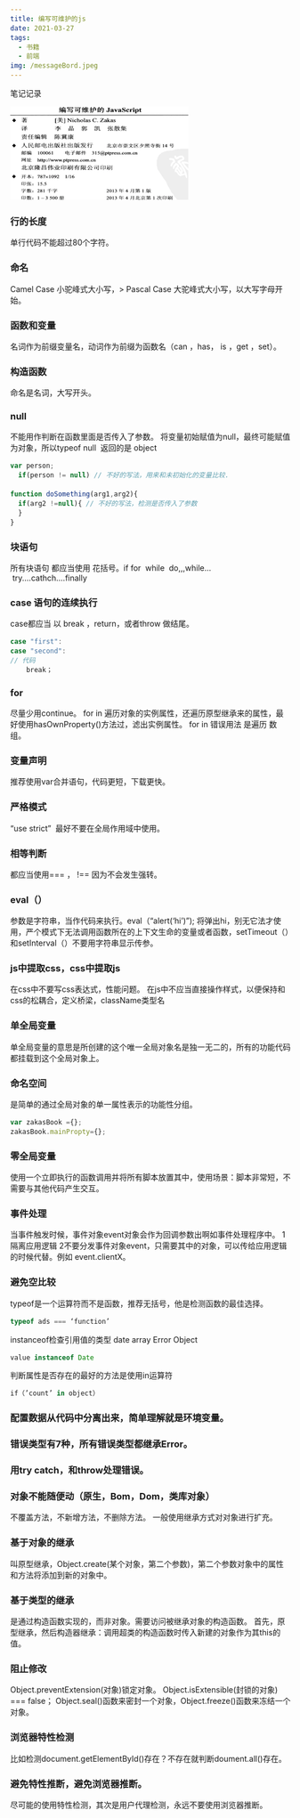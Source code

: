```yaml
---
title: 编写可维护的js
date: 2021-03-27
tags: 
  - 书籍
  - 前端
img: /messageBord.jpeg
---
```

笔记记录
<!-- more -->
![Image from alias](../.vuepress/public/bianxiekeweihujs/png1.png)
### 行的长度
单行代码不能超过80个字符。
### 命名
Camel Case 小驼峰式大小写，> Pascal Case 大驼峰式大小写，以大写字母开始。
### 函数和变量
名词作为前缀变量名，动词作为前缀为函数名（can ，has， is ，get ，set）。
### 构造函数
命名是名词，大写开头。
### null
不能用作判断在函数里面是否传入了参数。
将变量初始赋值为null，最终可能赋值为对象，所以typeof null  返回的是 object
```javascript
var person;
  if(person != null) // 不好的写法，用来和未初始化的变量比较.

function doSomething(arg1,arg2){
  if(arg2 !=null){ // 不好的写法，检测是否传入了参数
  }
}
```
### 块语句
所有块语句 都应当使用 花括号。if for  while  do,,,while...   try....cathch....finally
### case 语句的连续执行
case都应当 以 break ，return，或者throw 做结尾。
```javascript
case "first":
case "second":
// 代码
    break；
```
### for
尽量少用continue。
for in 遍历对象的实例属性，还遍历原型继承来的属性，最好使用hasOwnProperty()方法过，滤出实例属性。
for in 错误用法 是遍历 数组。
### 变量声明
推荐使用var合并语句，代码更短，下载更快。
### 严格模式
“use strict”  最好不要在全局作用域中使用。
### 相等判断
都应当使用=== ， !== 因为不会发生强转。
### eval（）
参数是字符串，当作代码来执行。eval（“alert(‘hi’)”); 将弹出hi，别无它法才使用，严个模式下无法调用函数所在的上下文生命的变量或者函数，setTimeout（）和setInterval（）不要用字符串显示传参。
### js中提取css，css中提取js
在css中不要写css表达式，性能问题。
在js中不应当直接操作样式，以便保持和css的松耦合，定义桥梁，className类型名
### 单全局变量
单全局变量的意思是所创建的这个唯一全局对象名是独一无二的，所有的功能代码都挂载到这个全局对象上。
### 命名空间
是简单的通过全局对象的单一属性表示的功能性分组。
```javascript
var zakasBook ={};
zakasBook.mainPropty={}; 
```
### 零全局变量
使用一个立即执行的函数调用并将所有脚本放置其中，使用场景：脚本非常短，不需要与其他代码产生交互。
### 事件处理
当事件触发时候，事件对象event对象会作为回调参数出啊如事件处理程序中。
1隔离应用逻辑
2不要分发事件对象event，只需要其中的对象，可以传给应用逻辑的时候代替。例如 event.clientX。
### 避免空比较
typeof是一个运算符而不是函数，推荐无括号，他是检测函数的最佳选择。
```javascript
typeof ads === ‘function’   
```
instanceof检查引用值的类型 date array Error Object
```javascript
value instanceof Date
```
判断属性是否存在的最好的方法是使用in运算符
```javascript
if（’count’ in object）
```
### 配置数据从代码中分离出来，简单理解就是环境变量。
### 错误类型有7种，所有错误类型都继承Error。
### 用try catch，和throw处理错误。
### 对象不能随便动（原生，Bom，Dom，类库对象）
不覆盖方法，不新增方法，不删除方法。
一般使用继承方式对对象进行扩充。
### 基于对象的继承
叫原型继承，Object.create(某个对象，第二个参数)，第二个参数对象中的属性和方法将添加到新的对象中。
### 基于类型的继承
是通过构造函数实现的，而非对象。需要访问被继承对象的构造函数。
首先，原型继承，然后构造器继承：调用超类的构造函数时传入新建的对象作为其this的值。
### 阻止修改
Object.preventExtension(对象)锁定对象。 Object.isExtensible(封锁的对象) === false；
Object.seal()函数来密封一个对象，Object.freeze()函数来冻结一个对象。
### 浏览器特性检测
比如检测document.getElementById()存在？不存在就判断doument.all()存在。
### 避免特性推断，避免浏览器推断。
尽可能的使用特性检测，其次是用户代理检测，永远不要使用浏览器推断。

